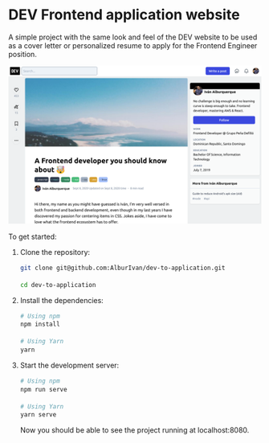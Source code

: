 # DEV Frontend application website

A simple project with the same look and feel of the DEV website to be used as a cover letter or personalized resume to apply for the Frontend Engineer position.

![DEV site preview](public/assets/images/preview.png)


To get started:

1. Clone the repository:

   ```bash
   git clone git@github.com:AlburIvan/dev-to-application.git

   cd dev-to-application
   ```

2. Install the dependencies:

   ```bash
   # Using npm
   npm install

   # Using Yarn
   yarn
   ```

3. Start the development server:

   ```bash
   # Using npm
   npm run serve

   # Using Yarn
   yarn serve
   ```

   Now you should be able to see the project running at localhost:8080.
